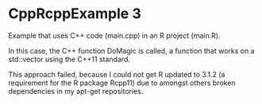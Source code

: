 # CppRcppExample 3

Example that uses C++ code (main.cpp) in an R project (main.R).

In this case, the C++ function DoMagic is called, a function that works on a std::vector<int> using the C++11 standard.

This approach failed, because I could not get R updated to 3.1.2 (a requirement for the R package Rcpp11) due to amongst others broken dependencies in my apt-get repositories.